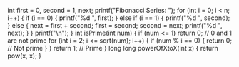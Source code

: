 int first = 0, second = 1, next; printf("Fibonacci Series: "); for (int i = 0; i < n; i++) { if (i == 0) { printf("%d ", first); } else if (i == 1) { printf("%d ", second); } else { next = first + second; first = second; second = next; printf("%d ", next); } } printf("\n"); } int isPrime(int num) { if (num <= 1) return 0; // 0 and 1 are not prime for (int i = 2; i <= sqrt(num); i++) { if (num % i == 0) { return 0; // Not prime } } return 1; // Prime } long long powerOfXtoX(int x) { return pow(x, x); }
